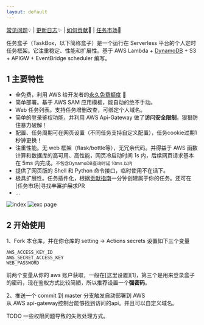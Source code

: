 ```yaml
---
layout: default
---
```


[常见问题](./qa)💡 | [更新日志](./release_note)✨ | [如何贡献](./contribute)💪 | [任务市场](./taskmarket)🍻

任务盒子（TaskBox，以下简称盒子）是一个运行在 Serverless 平台的个人定时任务框架。它注重稳定、性能和扩展性。基于 AWS Lambda + [DynamoDB][2] + S3 + APIGW + EventBridge scheduler 编写。


## 1 主要特性

- 全免费，利用 AWS 给开发者的[永久免费额度](https://aws.amazon.com/cn/free/) 🎉
- 简单部署。基于 AWS SAM 应用模板，能自动的绝不手动。
- Web 任务列表。支持任务增删改查，可绑定个人域名。
- 简单的登录鉴权功能，并利用 AWS Api-Gateway 做了**访问安全限制**，狠狠防住暴力破解！
- 配置、任务周期可在网页设置（不同任务支持自定义配置），任务cookie过期1秒钟更换！
- 注重性能。无 web 框架（flask/bottle等），无冗余代码。并得益于 AWS 函数计算和数据库的高可用、高性能，网页冷启动时间 1s 内，后续网页请求基本在 5ms 内完成。<small>不包含DynamoDB查询时延 10ms 以内</small>
- 提供了网页版的 Shell 和 Python 命令接口，临时使用不在话下。
- 极具扩展性。任务插件化，根据[贡献指南](./contribute)一分钟创建属于你的任务。还可在[任务市场]寻找~~丰富扩展~~求PR
- ...

![index](/static/img/box_index.png)
![exc page](/static/img/box_exc.png)

## 2 开始使用

1、Fork 本仓库，并在你仓库的 setting -> Actions secrets 设置如下三个变量
```
AWS_ACCESS_KEY_ID 
AWS_SECRET_ACCESS_KEY
WEB_PASSWORD
```
前两个变量从你的 aws 账户获取，一般在[这里设置][1]，第三个是用来登录盒子的密码，现在鉴权方式比较简陋，所以推荐设置一个**强密码**。

2、推送一个 commit 到 master 分支触发自动部署到 AWS  
从 AWS api-gateway控制台能够找到访问的api。并且可以自定义域名。

TODO 一些权限问题导致的失败处理方式。


[2]: https://docs.amazonaws.cn/amazondynamodb/latest/developerguide/Introduction.html 'DynamoDB介绍'

